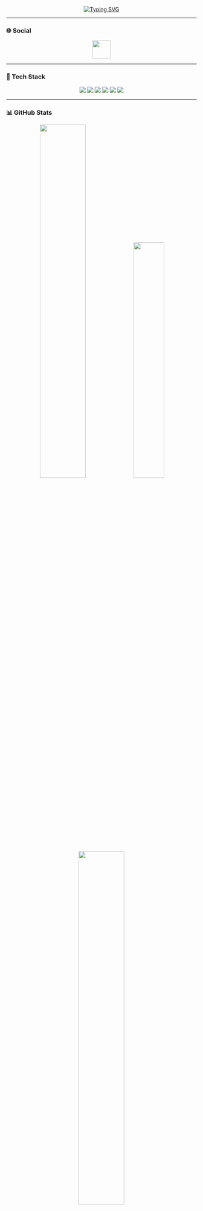 <p align="center">
  <a href="https://github.com/Lax3n">
    <img src="https://readme-typing-svg.herokuapp.com?lines=Hi+there+👋,+I'm+Alexandre;Mathematics+Student+%7C+Engineer+%7C+Dev;Rust+%26+Python+Enthusiast;&font=Fira%20Code&center=true&width=1080&height=45&color=1F6FEB&vCenter=true&pause=1000&size=22" alt="Typing SVG" />
  </a>
</p>


---

### 🌐 Social
<p align="center">
  <a href="https://discord.gg/XYFkbphujS" alt="Discord" title="Discord">
    <img width="48px" src="https://cdn-icons-png.flaticon.com/512/5968/5968756.png"/>
  </a>
</p>

---

### 🔧 Tech Stack
<p align="center">
  <img src="https://img.shields.io/badge/-Python-333?style=flat&logo=python" />
  <img src="https://img.shields.io/badge/-FastAPI-333?style=flat&logo=fastapi" />
  <img src="https://img.shields.io/badge/-Rust-333?style=flat&logo=rust" />
  <img src="https://img.shields.io/badge/-Tokio-333?style=flat&logo=rust" />
  <img src="https://img.shields.io/badge/-MongoDB-333?style=flat&logo=mongodb" />
  <img src="https://img.shields.io/badge/-Azure-333?style=flat&logo=microsoft-azure" />
</p>

---

### 📊 GitHub Stats

<p align="center">
  <img src="https://readmestats.999857.xyz/api?username=Lax3n&theme=github_dark&show_icons=true&count_private=true" width="49%" />
  <img src="https://readmestats.999857.xyz/api/top-langs?username=Lax3n&theme=github_dark&layout=compact" width="40%" />
</p>

<p align="center">
  <img src="https://github-readme-streak-stats.herokuapp.com/?user=Lax3n&theme=github_dark" width="49%" />
</p>

---

### ⭐ Repo Stats
<p align="center">
  <img src="https://custom-icon-badges.demolab.com/github/stars/Lax3n?color=yellow&logo=star&logoColor=white&style=for-the-badge&label=Stars"/>
  <img src="https://custom-icon-badges.demolab.com/github/followers/Lax3n?color=blue&logo=person-add&style=for-the-badge&label=Followers"/>
</p>

---

### 🚀 Featured Projects

- 🛰 **[Proxyy.tech](https://proxyy.tech/)** — Rust-based Proxies auto-deploying IPs with demand → **-64% costs on Azure**
- 📊 **[Proxy Tester (Fork)](https://github.com/Vital-Proxies/proxy-tester/pull/5)** — Latency measurement on raw sockets  
- 💳 **Tual** — Virtual Visa Cards (with/without 3DS), unlimited for reselling  
- 🧠 **[Compression on MNIST](https://github.com/Lax3n/CompressionDecompressionML)** — 2D projection with PCA/t-SNE for clustering
- 🔄 **AWS Auto-Updater for AntiBot** — Automated update system deployed on AWS to continuously patch & upgrade an anti-bot script in production
- 🤖 **Discord Bots Suite** — Scraping & alerts (SNCF train status, WhatsApp AI scraping with [Mistral AI](https://mistral.ai/))  
- 📆 **AppointmentExchange** — Automated bot to find & swap restaurant appointments  
- 💥 **[Armageddon](https://github.com/Lax3n/Armageddon)** — Modular Python toolkit: LAN scanning, DNS mapping, ports & IP geolocation

---

### 🧠 Learning Now

- Advanced system requests in **Rust (`wreq`)** with TLS Fingerprinting  
- Reverse engineering **AntiBot systems** (Datadome, Cloudflare)  
- **Cloud-native automation** → Auto-updaters & CI/CD pipelines (AWS Lambda, Azure Functions)  
- **High-performance networking** with Rust & Tokio (async proxies, caching, fingerprint-resilient requests)  
- **FinTech APIs** → Virtual cards integration & 3DS flows  
- **Applied Machine Learning** → Clustering & anomaly detection for security and performance monitoring  


---

### 📫 Contact
- 💌 Discord: `lax3n`  

<p align="center">
  <img src="https://komarev.com/ghpvc/?username=Lax3n&label=Profile%20views&color=0e75b6&style=flat" alt="Lax3n" />
</p>
